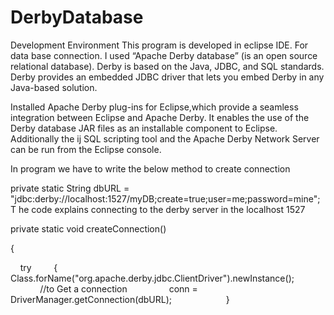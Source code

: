 DerbyDatabase
=============


Development Environment
This program is developed in eclipse IDE.
For data base connection. I used  “Apache Derby database” (is an open source relational database). 
Derby is based on the Java, JDBC, and SQL standards. 
Derby provides an embedded JDBC driver that lets you embed Derby in any Java-based solution. 


Installed Apache Derby plug-ins for Eclipse,which provide a seamless integration between Eclipse and Apache Derby. 
It enables the use of the Derby database JAR files as an installable component to Eclipse. 
Additionally the ij SQL scripting tool and the Apache Derby Network Server can be run from the Eclipse console.


In program we have to write the below method to create connection

private static String dbURL = "jdbc:derby://localhost:1527/myDB;create=true;user=me;password=mine";
T
he code explains connecting to the derby server in the localhost 1527


private static void createConnection()

{

    try
    
    {
    
        Class.forName("org.apache.derby.jdbc.ClientDriver").newInstance();
        
        
        //to Get a connection
        
        conn = DriverManager.getConnection(dbURL); 
        
        
    }

